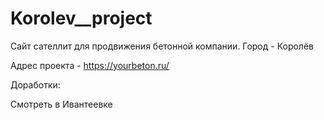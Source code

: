 # Korolev__project

Сайт сателлит для продвижения бетонной компании. Город - Королёв

Адрес проекта - https://yourbeton.ru/

Доработки:

Смотреть в Ивантеевке

